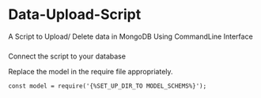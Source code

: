 # Data-Upload-Script
A Script to Upload/ Delete data in MongoDB Using CommandLine Interface

###
Connect the script to your database


Replace the model in the require file appropriately.


`````````````
const model = require('{%SET_UP_DIR_TO MODEL_SCHEMS%}');

`````````````
